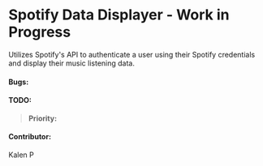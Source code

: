 # Spotify Data Displayer - Work in Progress
Utilizes Spotify's API to authenticate a user using their Spotify credentials and display their music listening data.


#### Bugs:

#### TODO:
 > **Priority:**


#### Contributor:
Kalen P

